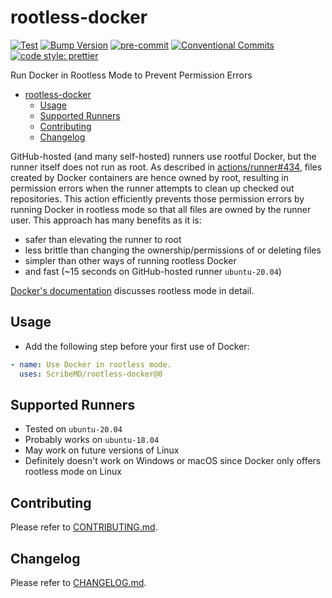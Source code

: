 # rootless-docker

[![Test](https://github.com/ScribeMD/rootless-docker/workflows/Test/badge.svg)](https://github.com/ScribeMD/rootless-docker/actions/workflows/test.yaml)
[![Bump Version](https://github.com/ScribeMD/rootless-docker/workflows/Bump%20Version/badge.svg)](https://github.com/ScribeMD/rootless-docker/actions/workflows/bump-version.yaml)
[![pre-commit](https://img.shields.io/badge/pre--commit-enabled-brightgreen?logo=pre-commit&logoColor=white)](https://github.com/pre-commit/pre-commit)
[![Conventional Commits](https://img.shields.io/badge/Conventional%20Commits-1.0.0-yellow.svg?style=flat-square)](https://conventionalcommits.org)
[![code style: prettier](https://img.shields.io/badge/code_style-prettier-ff69b4.svg?style=flat-square)](https://github.com/prettier/prettier)

Run Docker in Rootless Mode to Prevent Permission Errors

<!--TOC-->

- [rootless-docker](#rootless-docker)
  - [Usage](#usage)
  - [Supported Runners](#supported-runners)
  - [Contributing](#contributing)
  - [Changelog](#changelog)

<!--TOC-->

GitHub-hosted (and many self-hosted) runners use rootful Docker, but the runner
itself does not run as root. As described in
[actions/runner#434](https://github.com/actions/runner/issues/434), files
created by Docker containers are hence owned by root, resulting in permission
errors when the runner attempts to clean up checked out repositories. This
action efficiently prevents those permission errors by running Docker in
rootless mode so that all files are owned by the runner user. This approach has
many benefits as it is:

- safer than elevating the runner to root
- less brittle than changing the ownership/permissions of or deleting files
- simpler than other ways of running rootless Docker
- and fast (~15 seconds on GitHub-hosted runner `ubuntu-20.04`)

[Docker's documentation](https://docs.docker.com/engine/security/rootless/)
discusses rootless mode in detail.

## Usage

- Add the following step before your first use of Docker:

```yaml
- name: Use Docker in rootless mode.
  uses: ScribeMD/rootless-docker@0
```

## Supported Runners

- Tested on `ubuntu-20.04`
- Probably works on `ubuntu-18.04`
- May work on future versions of Linux
- Definitely doesn't work on Windows or macOS since Docker only offers rootless
  mode on Linux

## Contributing

Please refer to [CONTRIBUTING.md](CONTRIBUTING.md).

## Changelog

Please refer to [CHANGELOG.md](CHANGELOG.md).
